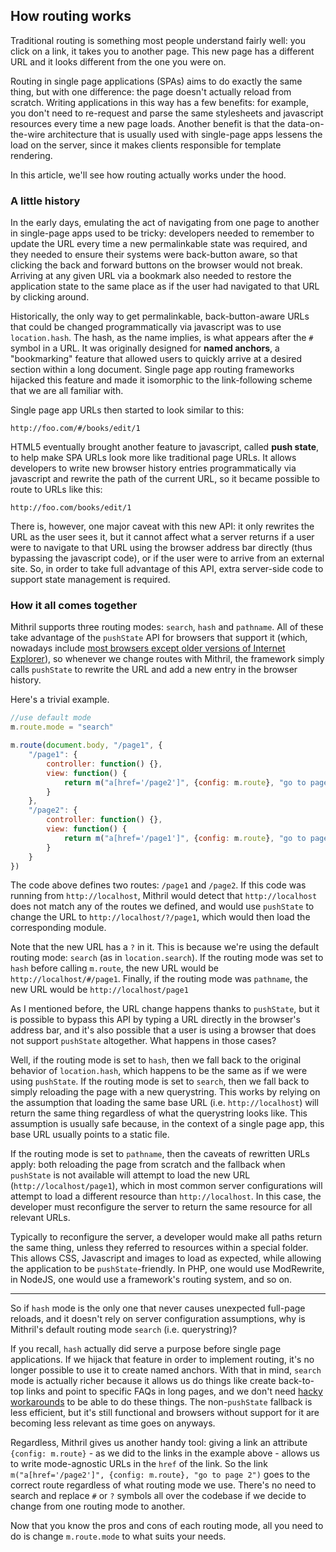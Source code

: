 ## How routing works

Traditional routing is something most people understand fairly well: you click on a link, it takes you to another page. This new page has a different URL and it looks different from the one you were on.

Routing in single page applications (SPAs) aims to do exactly the same thing, but with one difference: the page doesn't actually reload from scratch. Writing applications in this way has a few benefits: for example, you don't need to re-request and parse the same stylesheets and javascript resources every time a new page loads. Another benefit is that the data-on-the-wire architecture that is usually used with single-page apps lessens the load on the server, since it makes clients responsible for template rendering.

In this article, we'll see how routing actually works under the hood.

### A little history

In the early days, emulating the act of navigating from one page to another in single-page apps used to be tricky: developers needed to remember to update the URL every time a new permalinkable state was required, and they needed to ensure their systems were back-button aware, so that clicking the back and forward buttons on the browser would not break. Arriving at any given URL via a bookmark also needed to restore the application state to the same place as if the user had navigated to that URL by clicking around.

Historically, the only way to get permalinkable, back-button-aware URLs that could be changed programmatically via javascript was to use `location.hash`. The hash, as the name implies, is what appears after the `#` symbol in a URL. It was originally designed for **named anchors**, a "bookmarking" feature that allowed users to quickly arrive at a desired section within a long document. Single page app routing frameworks hijacked this feature and made it isomorphic to the link-following scheme that we are all familiar with.

Single page app URLs then started to look similar to this:

```
http://foo.com/#/books/edit/1
```

HTML5 eventually brought another feature to javascript, called **push state**, to help make SPA URLs look more like traditional page URLs. It allows developers to write new browser history entries programmatically via javascript and rewrite the path of the current URL, so it became possible to route to URLs like this:

```
http://foo.com/books/edit/1
```

There is, however, one major caveat with this new API: it only rewrites the URL as the user sees it, but it cannot affect what a server returns if a user were to navigate to that URL using the browser address bar directly (thus bypassing the javascript code), or if the user were to arrive from an external site. So, in order to take full advantage of this API, extra server-side code to support state management is required.

### How it all comes together

Mithril supports three routing modes: `search`, `hash` and `pathname`. All of these take advantage of the `pushState` API for browsers that support it (which, nowadays include [most browsers except older versions of Internet Explorer](http://caniuse.com/#search=pushstate)), so whenever we change routes with Mithril, the framework simply calls `pushState` to rewrite the URL and add a new entry in the browser history.

Here's a trivial example.

```javascript
//use default mode
m.route.mode = "search"

m.route(document.body, "/page1", {
	"/page1": {
		controller: function() {}, 
		view: function() {
			return m("a[href='/page2']", {config: m.route}, "go to page 2")
		}
	},
	"/page2": {
		controller: function() {}, 
		view: function() {
			return m("a[href='/page1']", {config: m.route}, "go to page 1")
		}
	}
})
```

The code above defines two routes: `/page1` and `/page2`. If this code was running from `http://localhost`, Mithril would detect that `http://localhost` does not match any of the routes we defined, and would use `pushState` to change the URL to `http://localhost/?/page1`, which would then load the corresponding module.

Note that the new URL has a `?` in it. This is because we're using the default routing mode: `search` (as in `location.search`). If the routing mode was set to `hash` before calling `m.route`, the new URL would be `http://localhost/#/page1`. Finally, if the routing mode was `pathname`, the new URL would be `http://localhost/page1`

As I mentioned before, the URL change happens thanks to `pushState`, but it is possible to bypass this API by typing a URL directly in the browser's address bar, and it's also possible that a user is using a browser that does not support `pushState` altogether. What happens in those cases?

Well, if the routing mode is set to `hash`, then we fall back to the original behavior of `location.hash`, which happens to be the same as if we were using `pushState`. If the routing mode is set to `search`, then we fall back to simply reloading the page with a new querystring. This works by relying on the assumption that loading the same base URL (i.e. `http://localhost`) will return the same thing regardless of what the querystring looks like. This assumption is usually safe because, in the context of a single page app, this base URL usually points to a static file.

If the routing mode is set to `pathname`, then the caveats of rewritten URLs apply: both reloading the page from scratch and the fallback when `pushState` is not available will attempt to load the new URL (`http://localhost/page1`), which in most common server configurations will attempt to load a different resource than `http://localhost`. In this case, the developer must reconfigure the server to return the same resource for all relevant URLs.

Typically to reconfigure the server, a developer would make all paths return the same thing, unless they referred to resources within a special folder. This allows CSS, Javascript and images to load as expected, while allowing the application to be `pushState`-friendly. In PHP, one would use ModRewrite, in NodeJS, one would use a framework's routing system, and so on.

---

So if `hash` mode is the only one that never causes unexpected full-page reloads, and it doesn't rely on server configuration assumptions, why is Mithril's default routing mode `search` (i.e. querystring)?

If you recall, `hash` actually did serve a purpose before single page applications. If we hijack that feature in order to implement routing, it's no longer possible to use it to create named anchors. With that in mind, `search` mode is actually richer because it allows us do things like create back-to-top links and point to specific FAQs in long pages, and we don't need [hacky workarounds](https://docs.angularjs.org/api/ng/service/$anchorScroll) to be able to do these things. The non-`pushState` fallback is less efficient, but it's still functional and browsers without support for it are becoming less relevant as time goes on anyways.

Regardless, Mithril gives us another handy tool: giving a link an attribute `{config: m.route}` - as we did to the links in the example above - allows us to write mode-agnostic URLs in the `href` of the link. So the link `m("a[href='/page2']", {config: m.route}, "go to page 2")` goes to the correct route regardless of what routing mode we use. There's no need to search and replace `#` or `?` symbols all over the codebase if we decide to change from one routing mode to another.

Now that you know the pros and cons of each routing mode, all you need to do is change `m.route.mode` to what suits your needs.
